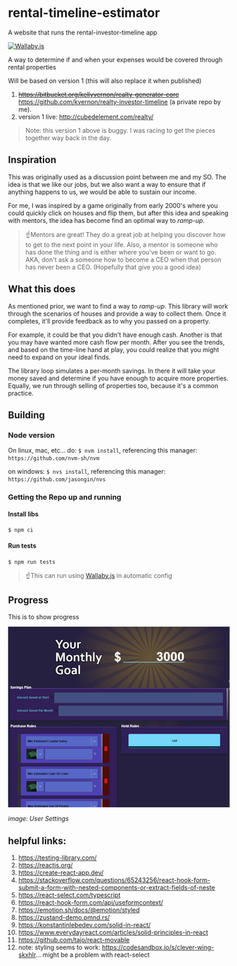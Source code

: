 # rental-timeline-estimator

A website that runs the rental-investor-timeline app

[![Wallaby.js](https://img.shields.io/badge/wallaby.js-configured-green.svg)](https://wallabyjs.com)

A way to determine if and when your expenses would be covered through rental properties

Will be based on version 1 (this will also replace it when published)

1. ~~https://bitbucket.org/kellyvernon/realty-generator-core~~ https://github.com/kvernon/realty-investor-timeline (a private repo by me).
2. version 1 live: http://cubedelement.com/realty/

> Note: this version 1 above is buggy. I was racing to get the pieces together way back in the day.

## Inspiration

This was originally used as a discussion point between me and my SO. The idea is that we like our jobs, but we also want
a way to ensure that if anything happens to us, we would be able to sustain our income.

For me, I was inspired by a game originally from early 2000's where you could quickly click on houses and flip them, but
after this idea and speaking with mentors, the idea has become find an optimal way to _ramp-up_.

> ☝️Mentors are great! They do a great job at helping you discover how to get to the next point in your life. Also, a
> mentor is someone who has done the thing and is either where you've been or want to go. AKA, don't ask a someone how
> to become a CEO when that person has never been a CEO. (Hopefully that give you a good idea)

## What this does

As mentioned prior, we want to find a way to _ramp-up_. This library will work through the scenarios of houses and
provide a way to collect them. Once it completes, it'll provide feedback as to why you passed on a property.

For example, it could be that you didn't have enough cash. Another is that you may have wanted more cash flow per month.
After you see the trends, and based on the time-line hand at play, you could realize that you might need to expand on
your ideal finds.

The library loop simulates a per-month savings. In there it will take your money saved and determine if you have enough
to acquire more properties. Equally, we run through selling of properties too, because it's a common practice.

## Building

### Node version

On linux, mac, etc... do: `$ nvm install`, referencing this manager: `https://github.com/nvm-sh/nvm`

on windows: `$ nvs install`, referencing this manager: `https://github.com/jasongin/nvs`

### Getting the Repo up and running

#### Install libs

`$ npm ci`

#### Run tests

`$ npm run tests`

> ☝️This can run using [Wallaby.js](https://wallabyjs.com/) in automatic config

## Progress

This is to show progress

![image user settings intro](./docs/progress-visual.png)

_image: User Settings_

## helpful links:

1. https://testing-library.com/
2. https://reactjs.org/
3. https://create-react-app.dev/
4. https://stackoverflow.com/questions/65243256/react-hook-form-submit-a-form-with-nested-components-or-extract-fields-of-neste
5. https://react-select.com/typescript
6. https://react-hook-form.com/api/useformcontext/
7. https://emotion.sh/docs/@emotion/styled
8. https://zustand-demo.pmnd.rs/
9. https://konstantinlebedev.com/solid-in-react/
10. https://www.everydayreact.com/articles/solid-principles-in-react
11. https://github.com/tajo/react-movable
12. note: styling seems to work: https://codesandbox.io/s/clever-wing-skxhlr... might be a problem with react-select
